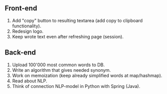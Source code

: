 ## Front-end
1. Add "copy" button to resulting textarea (add copy to clipboard functionality).
2. Redesign logo.
3. Keep wrote text even after refreshing page (session).

## Back-end
1. Upload 100'000 most common words to DB.
2. Write an algorithm that gives needed synonym.
3. Work on memoization (keep already simplified words at map/hashmap).
4. Read about NLP.
5. Think of connection NLP-model in Python with Spring (Java).

